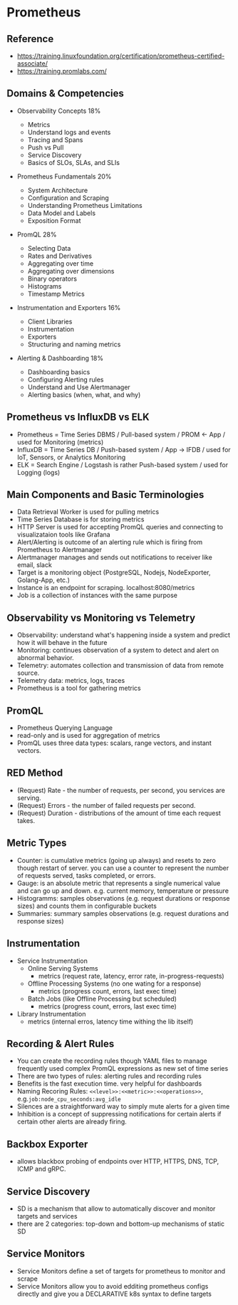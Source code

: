 # Prometheus

## Reference
- https://training.linuxfoundation.org/certification/prometheus-certified-associate/
- https://training.promlabs.com/

## Domains & Competencies

- Observability Concepts 18%
    - Metrics
    - Understand logs and events
    - Tracing and Spans
    - Push vs Pull
    - Service Discovery
    - Basics of SLOs, SLAs, and SLIs

- Prometheus Fundamentals 20%
    - System Architecture
    - Configuration and Scraping
    - Understanding Prometheus Limitations
    - Data Model and Labels
    - Exposition Format

- PromQL 28%
    - Selecting Data
    - Rates and Derivatives
    - Aggregating over time
    - Aggregating over dimensions
    - Binary operators
    - Histograms
    - Timestamp Metrics

- Instrumentation and Exporters 16%
    - Client Libraries
    - Instrumentation
    - Exporters
    - Structuring and naming metrics

- Alerting & Dashboarding 18%
    - Dashboarding basics
    - Configuring Alerting rules
    - Understand and Use Alertmanager
    - Alerting basics (when, what, and why)

## Prometheus vs InfluxDB vs ELK
- Prometheus = Time Series DBMS / Pull-based system / PROM <- App / used for Monitoring (metrics)
- InfluxDB = Time Series DB / Push-based system / App -> IFDB / used for IoT, Sensors, or Analytics Monitoring
- ELK = Search Engine / Logstash is rather Push-based system / used for Logging (logs)

## Main Components and Basic Terminologies
- Data Retrieval Worker is used for pulling metrics
- Time Series Database is for storing metrics
- HTTP Server is used for accepting PromQL queries and connecting to visualizataion tools like Grafana
- Alert/Alerting is outcome of an alerting rule which is firing from Prometheus to Alertmanager
- Alertmanager manages and sends out notifications to receiver like email, slack
- Target is a monitoring object (PostgreSQL, Nodejs, NodeExporter, Golang-App, etc.)
- Instance is an endpoint for scraping. localhost:8080/metrics
- Job is a collection of instances with the same purpose

## Observability vs Monitoring vs Telemetry
- Observability: understand what's happening inside a system and predict how it will behave in the future
- Monitoring: continues observation of a system to detect and alert on abnormal behavior.
- Telemetry: automates collection and transmission of data from remote source.
- Telemetry data: metrics, logs, traces
- Prometheus is a tool for gathering metrics

## PromQL
- Prometheus Querying Language
- read-only and is used for aggregation of metrics
- PromQL uses three data types: scalars, range vectors, and instant vectors.

## RED Method
- (Request) Rate - the number of requests, per second, you services are serving.
- (Request) Errors - the number of failed requests per second.
- (Request) Duration - distributions of the amount of time each request takes.

## Metric Types
- Counter: is cumulative metrics (going up always) and resets to zero though restart of server. you can use a counter to represent the number of requests served, tasks completed, or errors.
- Gauge: is an absolute metric that represents a single numerical value and can go up and down. e.g. current memory, temperature or pressure
- Histogramms: samples observations (e.g. request durations or response sizes) and counts them in configurable buckets
- Summaries: summary samples observations (e.g. request durations and response sizes)

## Instrumentation
- Service Instrumentation
    - Online Serving Systems
        - metrics (request rate, latency, error rate, in-progress-requests)
    - Offline Processing Systems (no one wating for a response)
        - metrics (progress count, errors, last exec time)
    - Batch Jobs (like Offline Processing but scheduled)
        - metrics (progress count, errors, last exec time)
- Library Instrumentation
    - metrics (internal erros, latency time withing the lib itself)

## Recording & Alert Rules
- You can create the recording rules though YAML files to manage frequently used complex PromQL expressions as new set of time series
- There are two types of rules: alerting rules and recording rules
- Benefits is the fast execution time. very helpful for dashboards
- Naming Recoring Rules: `<<level>>:<<metric>>:<<operations>>`, e.g.`job:node_cpu_seconds:avg_idle`
- Silences are a straightforward way to simply mute alerts for a given time
- Inhibition is a concept of suppressing notifications for certain alerts if certain other alerts are already firing.

## Backbox Exporter
- allows blackbox probing of endpoints over HTTP, HTTPS, DNS, TCP, ICMP and gRPC.

## Service Discovery
- SD is a mechanism that allow to automatically discover and monitor targets and services
- there are 2 categories: top-down and bottom-up mechanisms of static SD

## Service Monitors
- Service Monitors define a set of targets for prometheus to monitor and scrape
- Service Monitors allow you to avoid edditing prometheus configs directly and give you a DECLARATIVE k8s syntax to define targets

































